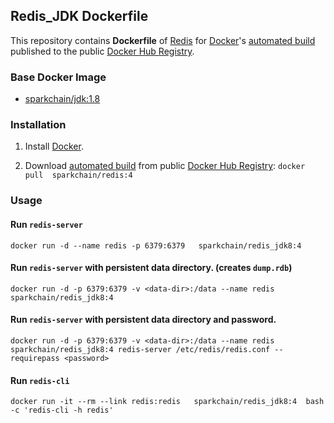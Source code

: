 ## Redis_JDK Dockerfile


This repository contains **Dockerfile** of [Redis](http://redis.io/) for [Docker](https://www.docker.com/)'s [automated build](https://hub.docker.com/r/sparkchain/redis_jdk8/) published to the public [Docker Hub Registry](https://registry.hub.docker.com/).


### Base Docker Image

* [sparkchain/jdk:1.8](http://dockerfile.github.io/#/ubuntu)


### Installation

1. Install [Docker](https://www.docker.com/).

2. Download [automated build](https://hub.docker.com/r/sparkchain/redis_jdk8/) from public [Docker Hub Registry](https://registry.hub.docker.com/): `docker pull  sparkchain/redis:4 `


### Usage

#### Run `redis-server`

    docker run -d --name redis -p 6379:6379   sparkchain/redis_jdk8:4

#### Run `redis-server` with persistent data directory. (creates `dump.rdb`)

    docker run -d -p 6379:6379 -v <data-dir>:/data --name redis   sparkchain/redis_jdk8:4

#### Run `redis-server` with persistent data directory and password.

    docker run -d -p 6379:6379 -v <data-dir>:/data --name redis  sparkchain/redis_jdk8:4 redis-server /etc/redis/redis.conf --requirepass <password>

#### Run `redis-cli`

    docker run -it --rm --link redis:redis   sparkchain/redis_jdk8:4  bash -c 'redis-cli -h redis'
